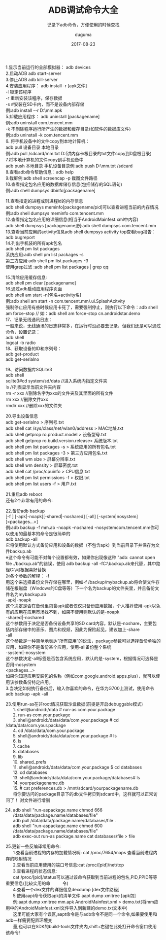 ﻿---
layout:     post
title:      ADB调试命令大全
subtitle:   记录下adb命令，方便使用的时候查找
date:       2017-08-23
author:     duguma
header-img: img/article-bg.jpg
top: false
catalog: true
tags:
    - 工具命令
    - adb调试
---

1.显示当前运行的全部模拟器：    adb devices  
2.启动ADB    adb start-server  
3.停止ADB   adb kill-server  
4.安装应用程序：      adb install -r [apk文件]  
-l 锁定该程序    
-r 重新安装该程序，保存数据    
-s #安装在SD卡内，而不是设备内部存储  
例:adb install --r D:\mm.apk  
5.卸载应用程序：  adb uninstall [packagename]  
例:adb uninstall com.tencent.mm  
-k  不删除程序运行所产生的数据和缓存目录(如软件的数据库文件)  
例:adb uninstall -k com.tencent.mm  
6. 将手机设备中的文件copy到本地计算机：         
adb pull 设备目录 本地目录  
例:adb pull /sdcard/mm.txt D:\(讲内存卡根目录的txt文件copy到D盘根目录)  
7.将本地计算机的文件copy到手机设备中     
adb push 本地目录 手机设备目录例:adb push D:\mm.txt /sdcard  
8.查看adb命令帮助信息：adb help  
9.截屏例:adb shell screencap -p 截图文件路径  
10.查看指定包名应用的数据库储存信息(包括储存的SQL语句)  
例:adb shell dumpsys dbinfo[packagename]  

11.查看指定的进程或则进程id的内存信息    
adb shell dumpsys meminfo[packagename/pid]可以查看进程当前的内存情况  
例:adb shell dumpsys meminfo com.tencent.mm  
12.查看指定包名应用的详细信息(相当于AndroidMainfest.xml中内容)  
adb shell dumpsys [packagename]例:adb shell dumpsys com.tencent.mm  
13.查看当前应用的activity信息adb shell dumpsys activity top查看bug报告：   
adb bugreport   
14.列出手机装的所有apk包名  
adb shell pm list packages  
系统应用:adb shell pm list packages -s  
第三方应用:adb shell pm list packages -3  
使用grep过滤 :adb shell pm list packages | grep qq  

15.清除应用缓存信息:  
adb shell pm clear [packagename]  
16.通过adb启动应用程序页面  
adb shell am start -n[包名+activity名]  
例:adb shell am start -n com.tencent.mm/.ui.SplashAcitvity  
强制停止应用有些时候应用卡死了，需要强制停止，则执行以下命令：adb shell am force-stop <packagename>// 如：adb shell am force-stop cn.androidstar.demo  
17、记录无线通讯日志：      
一般来说，无线通讯的日志非常多，在运行时没必要去记录，但我们还是可以通过命令，设置记录：   
    adb shell   
    logcat -b radio  
18、获取设备的ID和序列号：  
     adb get-product   
     adb get-serialno  

19、访问数据库SQLite3     
    adb shell   
    sqlite3#cd system/sd/data //进入系统内指定文件夹     
ls //列表显示当前文件夹内容   
rm -r xxx //删除名字为xxx的文件夹及其里面的所有文件   
rm xxx //删除文件xxx   
rmdir xxx //删除xxx的文件夹  
 
20.导出设备信息    
adb get-serialno > 序列号.txt  
adb shell cat /sys/class/net/wlan0/address > MAC地址.txt  
adb shell getprop ro.product.model > 设备型号.txt  
adb shell getprop ro.build.version.release> 系统版本.txt  
adb shell pm list packages -s > 系统应用的所有包名.txt  
adb shell pm list packages -3 > 第三方应用包名.txt  
adb shell wm size > 屏幕分辨率.txt  
adb shell wm density > 屏幕密度.txt  
adb shell cat /proc/cpuinfo > CPU信息.txt  
adb shell pm list permissions -f > 权限.txt  
adb shell pm list users -f > 用户.txt  

21.重启adb reboot  
还有2个非常有用的命令:  

22.备份adb backup     
[-f <file>] [-apk|-noapk][-shared|-noshared] [-all] [-system|nosystem] [<packages...>]  
例:adb backup -f mm.ab -noapk -noshared -nosystemcom.tencent.mm你可以使用的最基本的命令是很简单的  
adb backup -all  
它将使用默认方式备份应用和设备的数据（不包含apk）到当前目录下并保存为文件backup.ab  
※这个命令有可能不对每个设置都有效，如果你出现像这种 "adb: cannot open file ./backup.ab"的错误，使用 adb backup -all -fC:\backup.ab来代替，其中路径C:\可根据喜好替换  
对各个参数的解释：
-f <file>  
用这个来选择备份文件存储在哪里，例如-f /backup/mybackup.ab将会使文件存储在根磁盘（Windows的C盘等等）下一个名为backup的文件夹里，并且备份文件名为mybackup.ab  
-apk|-noapk  
这个决定是否在备份里包含apk或者仅仅只备份应用数据，个人推荐使用-apk以免有的应用在应用市场找不到，如果不使用则默认的是-noapk  
-shared|-noshared  
这个参数用于决定是否备份设备共享的SD card内容，默认是-noshare，主要包括内部存储中的音乐、图片和视频，因此为保险起见，建议加上-share  
-all  
这个参数是一种简单地表达“所有应用”的说法，package参数可以选择备份单独的应用，如果你不是备份某个应用，使用-all备份整个系统  
-system|-nosystem  
这个参数决定-all标签是否包含系统应用，默认的是-system，根据情况可选择是否用-nosystem  
<packages...>  
如果你知道应用安装包的名称（例如com.google.android.apps.plus），就可以使用该参数备份特定应用。  
3.当决定如何执行备份后，输入你喜欢的命令，在华为G700上测试，使用命令  
adb backup -apk -all  
  
23.使用run-as在非root情况获取沙盒数据(前提是开启debuggable模式)    
   &nbsp;   &nbsp;    &nbsp;  1.   shell@android:/data # run-as com.your.package   
   &nbsp;   &nbsp;    &nbsp;  2.   run-as com.your.package   
   &nbsp;   &nbsp;    &nbsp;  3.   shell@android:/data/data/com.your.package  # cd /data/data/com.your.package    
  &nbsp;   &nbsp;    &nbsp;   4.  cd /data/data/com.your.package   
   &nbsp;   &nbsp;    &nbsp;  5.  shell@android:/data/data/com.your.package # ls    
   &nbsp;   &nbsp;    &nbsp;  6.  ls    
  &nbsp;   &nbsp;    &nbsp;   7.  cache    
   &nbsp;   &nbsp;    &nbsp;  8.  databases   
 &nbsp;   &nbsp;    &nbsp;    9.  lib    
   &nbsp;   &nbsp;    &nbsp;  10. shared_prefs    
   &nbsp;   &nbsp;    &nbsp;  11. shell@android:/data/data/com.your.package $ cd databases    
  &nbsp;   &nbsp;    &nbsp;   12. cd databases    
  &nbsp;   &nbsp;    &nbsp;   13. shell@android:/data/data/com.your.package/databases# ls    
  &nbsp;   &nbsp;    &nbsp;   14. yourpackagename.db    
  &nbsp;   &nbsp;    &nbsp;   15. # cat preferences.db > /mnt/sdcard/yourpackagename.db      
&nbsp;   &nbsp;  &nbsp; 将你要访问的package目录下的db文件拷贝到sdcard中，这样就可以正常访问了！ 对文件进行增删    

24. adb shell "run-aspackage.name chmod 666 /data/data/package.name/databases/file"    
    adb pull /data/data/package.name/databases/file .  
    adb shell "run-aspackage.name chmod 600 /data/data/package.name/databases/file"    
    adb exec-out run-as package.name cat databases/file > file   

25.更新一些反编译常用命令:    
 &nbsp;   &nbsp;    &nbsp;    1.查看当前进程的内存的加载情况啊: cat /proc/7654/maps 查看当前进程内存的映射情况  
 &nbsp;   &nbsp;    &nbsp;    2.查看当前应用使用的端口号信息:cat /proc/[pid]/net/tcp  
  &nbsp;   &nbsp;    &nbsp;   3.查看进程的状态信息:  
     &nbsp;   &nbsp;    &nbsp;  cat /proc/[pid]/status可以通过该命令获取到当前进程的包名,PID,PPID等等重要信息(比较实用的命&nbsp;   &nbsp;    &nbsp; &nbsp;   &nbsp;    令)  
 &nbsp;   &nbsp;    &nbsp;    4.查看一个dex文件的详细信息dexdump [dex文件路径]  
  &nbsp;   &nbsp;    &nbsp;   5.使用aapt命令获取apk的清单文件  aapt dump xmltree [apk包]  
   &nbsp;   &nbsp;    &nbsp;    例:aapt  dump xmltree mm.apk AndroidMainfest.xml > demo.txt(将mm应用中的AndroidMainfest.xml文件导入到新建的demo.txt文本中)  
   &nbsp;   &nbsp;    &nbsp;    这里可能大家有个误区,aapt命令是与adb命令不是同一个命令,如果要使用和adb一样需要配置环境变    
  &nbsp;   &nbsp;    &nbsp;     量,也可以在SDK的build-tools文件夹内,shift+右键在此处打开命令窗口使用该命令!    
